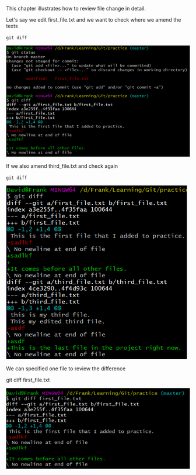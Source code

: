 This chapter illustrates how to review file change in detail.

Let's say we edit first\_file.txt and we want to check where we amend the texts

`git diff`

![](/assets/gitDiff)

If we also amend third\_file.txt and check again

`git diff`

![](/assets/gitDiffAll)

We can specified one file to review the difference

git diff first\_file.txt

![](/assets/gitDiffOneFile)



